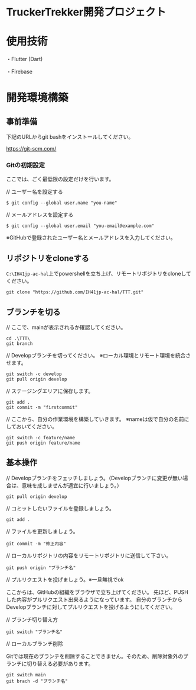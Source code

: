 # TruckerTrekker開発プロジェクト
# 使用技術
・Flutter (Dart)

・Firebase
# 開発環境構築
## 事前準備
下記のURLからgit bashをインストールしてください。

https://git-scm.com/
### Gitの初期設定
ここでは、ごく最低限の設定だけを行います。

// ユーザー名を設定する
```
$ git config --global user.name "you-name"
```
// メールアドレスを設定する
```
$ git config --global user.email "you-email@example.com"
```
※GitHubで登録されたユーザー名とメールアドレスを入力してください。
## リポジトリをcloneする
`C:\IH41jp-ac-hal`上でpowershellを立ち上げ、リモートリポジトリをcloneしてください。
```
git clone "https://github.com/IH41jp-ac-hal/TTT.git"
```
## ブランチを切る

// ここで、mainが表示されるか確認してください。
```
cd .\TTT\
git branch
```
// Developブランチを切ってください。
※ローカル環境とリモート環境を統合させます。
```
git switch -c develop
git pull origin develop
```
// ステージングエリアに保存します。
```
git add .
git commit -m "firstcommit"
```
// ここから、自分の作業環境を構築していきます。
※nameは仮で自分の名前にしておいてください。
```
git switch -c feature/name
git push origin feature/name
```
## 基本操作

// Developブランチをフェッチしましょう。（Developブランチに変更が無い場合は、意味を成しませんが適宜に行いましょう。）
```
git pull origin develop
```
// コミットしたいファイルを登録しましょう。
```
git add .
```
// ファイルを更新しましょう。
```
git commit -m "修正内容"
```
// ローカルリポジトリの内容をリモートリポジトリに送信して下さい。
```
git push origin "ブランチ名"
```
// プルリクエストを投げましょう。※一旦無視でok

ここからは、GitHubの組織をブラウザで立ち上げてください。
先ほど、PUSHした内容がプルリクエスト出来るようになっています。
自分のブランチからDevelopブランチに対してプルリクエストを投げるようにしてください。

// ブランチ切り替え方

```
git switch "ブランチ名"
```

// ローカルブランチ削除

Gitでは現在のブランチを削除することできません。そのため、削除対象外のブランチに切り替える必要があります。

```
git switch main
git brach -d "ブランチ名"
```





